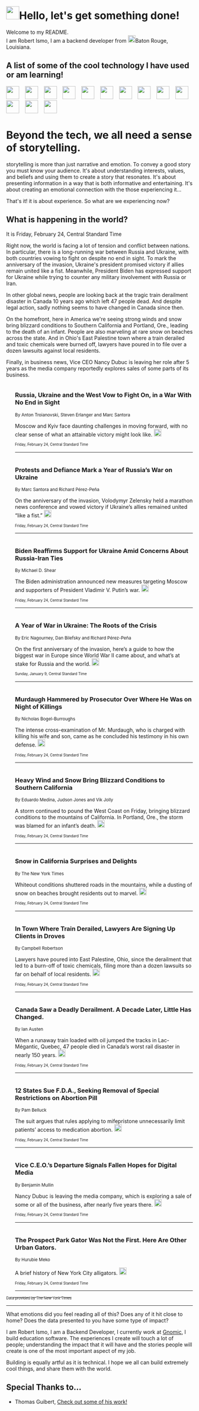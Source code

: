 <h1><img src="https://emojis.slackmojis.com/emojis/images/1643514375/3493/hot-coffee.gif?1643514375" width="35"/>Hello, let's get something done!</h1>

<p>Welcome to my README.<br/>
I am Robert Ismo, I am a backend developer from <img src="https://emojis.slackmojis.com/emojis/images/1638395689/50435/moulin_rouge.png?1638395689" width="20"/>Baton Rouge, Louisiana.</p>
<h2>A list of some of the cool technology I have used or am learning!</h2>
<p>
<img src="https://emojis.slackmojis.com/emojis/images/1643516091/21142/meow_bongotap.gif?1643516091" width="35" alt="">
<img src="https://img.shields.io/badge/Favorite%20Frontend%20Framework-SvelteKit-f83903" alt="">
<img src="https://img.shields.io/badge/Second%20Favorite-Vue-40b581" alt="">
<img src="https://img.shields.io/badge/Most%20Used%20Runtime-Nodejs-78b061" alt="">
<img src="https://emojis.slackmojis.com/emojis/images/1643517416/34482/fire.gif?1643517416" width="35" alt="">
<img src="https://img.shields.io/badge/Javascript%20But%20Better-Typescript-0078ca" alt="">
<img src="https://img.shields.io/badge/Favorite%20Language-Elixir-3e244d" alt="">
<img src="https://img.shields.io/badge/Containerize%20Everything-Docker-6ac9ef" alt="">
<img src="https://emojis.slackmojis.com/emojis/images/1643514596/5999/meow_party.gif?1643514596" width="35" alt="">
<img src="https://img.shields.io/badge/API%20Love%20Language-Graphql-de32a5" alt="">
<img src="https://img.shields.io/badge/Our%20Favorite%20Version%20Controller-Git-e94f33" alt="">
<img src="https://img.shields.io/badge/Favorite%20Database-Redis-d42d1d" alt="">
<img src="https://emojis.slackmojis.com/emojis/images/1643514559/5584/deployparrot.gif?1643514559" width="35" alt="">
<img src="https://img.shields.io/badge/Container%20Interstate-RabbitMQ-f66200" alt="">
<img src="https://img.shields.io/badge/Gotta%20Learn-Kubernetes-316adf" alt="">
<img src="https://img.shields.io/badge/Really%20Mature%20Now-WASM-654fef" alt="">
<img src="https://emojis.slackmojis.com/emojis/images/1666642497/61942/dance_vibe.gif?1666642497" width="35" alt="">
<img src="https://img.shields.io/badge/For%20My%20M1-ARM64-657d96" alt="">
<img src="https://img.shields.io/badge/Loving%20This%20So%20Much-TailwindCSS-17bcb5" alt="">
<img src="https://img.shields.io/badge/Cool%20Build%20Tool-Vite-f9cb24" alt="">
<img src="https://emojis.slackmojis.com/emojis/images/1669231376/62819/working-on-it.gif?1669231376" width="35" alt="">
<img src="https://img.shields.io/badge/Fun%20and%20Easy%20Database-MongoDB-5f8c49" alt="">
<img src="https://img.shields.io/badge/JS%20Life%20Support-NPM-c73737" alt="">
<img src="https://img.shields.io/badge/I%20Liked%20It-DynamoDB-0073b9" alt="">
<img src="https://emojis.slackmojis.com/emojis/images/1643514045/46/question.gif?1643514045" width="35" alt="">
<img src="https://img.shields.io/badge/cool-React-60d6f9" alt="">
<img src="https://img.shields.io/badge/Future%20Big%20Project-Lambda-f37e00" alt="">
<img src="https://img.shields.io/badge/NPM%20But%20Better-PNPM-f1aa07" alt="">
<img src="https://emojis.slackmojis.com/emojis/images/1643514943/9662/fbwow.gif?1643514943" width="35" alt="">
<img src="https://img.shields.io/badge/First%20Language-C-662079" alt="">
<img src="https://img.shields.io/badge/Where%20I%20Deploy%20Frontend-Vercel-000000" alt="">
<img src="https://img.shields.io/badge/Who%20Does%20not%20Want%20an%20App-Swift-f9492a" alt="">
<img src="https://emojis.slackmojis.com/emojis/images/1643514058/151/javascript.png?1643514058" width="35" alt="">
<img src="https://img.shields.io/badge/cool-Python-fbd542" alt="">
<img src="https://img.shields.io/badge/Favorite%20Something-Stripe-656cdc" alt="">
<img src="https://img.shields.io/badge/Of%20Course-HTML5-ed6327" alt="">
<img src="https://emojis.slackmojis.com/emojis/images/1660415405/60731/bomb.gif?1660415405" width="35" alt="">
<img src="https://img.shields.io/badge/hate-CSS-2964ec" alt="">
<img src="https://img.shields.io/badge/Learning-CircleCI-141215" alt="">
<img src="https://img.shields.io/badge/Learning-Rust-fbbb3b" alt="">
<img src="https://emojis.slackmojis.com/emojis/images/1660415397/60712/writing-hand.gif?1660415397" width="35" alt="">
<img src="https://img.shields.io/badge/Dev%20Browser%20of%20Choice-Firefox-cc4e26" alt="">
<img src="https://img.shields.io/badge/Recoverying%20From%20Windows-UNIX-1781e3" alt="">
<img src="https://img.shields.io/badge/LOVE-LogSeq-90c1c2" alt="">
<img src="https://emojis.slackmojis.com/emojis/images/1643514066/223/kirby.gif?1643514066" width="35" alt="">
<img src="https://img.shields.io/badge/Daily%20Driver-MacOS-e6e6e8" alt="">
<img src="https://img.shields.io/badge/Git%20Server-Github-000000" alt="">
<img src="https://img.shields.io/badge/enjoyable-EC2-f17428" alt="">
<img src="https://emojis.slackmojis.com/emojis/images/1643514239/2069/excited.gif?1643514239" width="35" alt="">
</p>
<h1>Beyond the tech, we all need a sense of storytelling.</h1>
<p>storytelling is more than just narrative and emotion. To convey a good story you must know your audience. It's about understanding interests, values, and beliefs and using them to create a story that resonates. It's about presenting information in a way that is both informative and entertaining. It's about creating an emotional connection with the those experiencing it...</p>
<p>That's it! it is about experience. So what are we experiencing now?</p>
<h2>What is happening in the world?</h2>
<p>It is Friday, February 24, Central Standard Time</p>
<p>
Right now, the world is facing a lot of tension and conflict between nations. In particular, there is a long-running war between Russia and Ukraine, with both countries vowing to fight on despite no end in sight. To mark the anniversary of the invasion, Ukraine&#39;s president promised victory if allies remain united like a fist. Meanwhile, President Biden has expressed support for Ukraine while trying to counter any military involvement with Russia or Iran. 

In other global news, people are looking back at the tragic train derailment disaster in Canada 10 years ago which left 47 people dead. And despite legal action, sadly nothing seems to have changed in Canada since then. 

On the homefront, here in America we&#39;re seeing strong winds and snow bring blizzard conditions to Southern California and Portland, Ore., leading to the death of an infant. People are also marveling at rare snow on beaches across the state. And in Ohio&#39;s East Palestine town where a train derailed and toxic chemicals were burned off, lawyers have poured in to file over a dozen lawsuits against local residents. 

Finally, in business news, Vice CEO Nancy Dubuc is leaving her role after 5 years as the media company reportedly explores sales of some parts of its business.</p>
<ol>
<img src="https://img.shields.io/badge/-world-blue" alt="">
<h3>Russia, Ukraine and the West Vow to Fight On, in a War With No End in Sight</h3>
<sub>By Anton Troianovski, Steven Erlanger and Marc Santora</sub>
<p>Moscow and Kyiv face daunting challenges in moving forward, with no clear sense of what an attainable victory might look like.  <a href="https://nyti.ms/3IRm0ts"><img src="https://developer.nytimes.com/files/poweredby_nytimes_30b.png?v=1583354208352" height="20"></a></p>
<sub><sub>Friday, February 24, Central Standard Time</sub></sub>
<hr/>
<img src="https://img.shields.io/badge/-world-blue" alt="">
<h3>Protests and Defiance Mark a Year of Russia’s War on Ukraine</h3>
<sub>By Marc Santora and Richard Pérez-Peña</sub>
<p>On the anniversary of the invasion, Volodymyr Zelensky held a marathon news conference and vowed victory if Ukraine’s allies remained united “like a fist.”  <a href="https://nyti.ms/3xRewjW"><img src="https://developer.nytimes.com/files/poweredby_nytimes_30b.png?v=1583354208352" height="20"></a></p>
<sub><sub>Friday, February 24, Central Standard Time</sub></sub>
<hr/>
<img src="https://img.shields.io/badge/-us-blue" alt="">
<h3>Biden Reaffirms Support for Ukraine Amid Concerns About Russia-Iran Ties</h3>
<sub>By Michael D. Shear</sub>
<p>The Biden administration announced new measures targeting Moscow and supporters of President Vladimir V. Putin’s war.  <a href="https://nyti.ms/3xU3PgF"><img src="https://developer.nytimes.com/files/poweredby_nytimes_30b.png?v=1583354208352" height="20"></a></p>
<sub><sub>Friday, February 24, Central Standard Time</sub></sub>
<hr/>
<img src="https://img.shields.io/badge/-world-blue" alt="">
<h3>A Year of War in Ukraine: The Roots of the Crisis</h3>
<sub>By Eric Nagourney, Dan Bilefsky and Richard Pérez-Peña</sub>
<p>On the first anniversary of the invasion, here’s a guide to how the biggest war in Europe since World War II came about, and what’s at stake for Russia and the world.  <a href="https://nyti.ms/3KEHhWk"><img src="https://developer.nytimes.com/files/poweredby_nytimes_30b.png?v=1583354208352" height="20"></a></p>
<sub><sub>Sunday, January 9, Central Standard Time</sub></sub>
<hr/>
<img src="https://img.shields.io/badge/-us-blue" alt="">
<h3>Murdaugh Hammered by Prosecutor Over Where He Was on Night of Killings</h3>
<sub>By Nicholas Bogel-Burroughs</sub>
<p>The intense cross-examination of Mr. Murdaugh, who is charged with killing his wife and son, came as he concluded his testimony in his own defense.  <a href="https://nyti.ms/3xSSgGm"><img src="https://developer.nytimes.com/files/poweredby_nytimes_30b.png?v=1583354208352" height="20"></a></p>
<sub><sub>Friday, February 24, Central Standard Time</sub></sub>
<hr/>
<img src="https://img.shields.io/badge/-us-blue" alt="">
<h3>Heavy Wind and Snow Bring Blizzard Conditions to Southern California</h3>
<sub>By Eduardo Medina, Judson Jones and Vik Jolly</sub>
<p>A storm continued to pound the West Coast on Friday, bringing blizzard conditions to the mountains of California. In Portland, Ore., the storm was blamed for an infant’s death.  <a href="https://nyti.ms/3XYCkwQ"><img src="https://developer.nytimes.com/files/poweredby_nytimes_30b.png?v=1583354208352" height="20"></a></p>
<sub><sub>Friday, February 24, Central Standard Time</sub></sub>
<hr/>
<img src="https://img.shields.io/badge/-us-blue" alt="">
<h3>Snow in California Surprises and Delights</h3>
<sub>By The New York Times</sub>
<p>Whiteout conditions shuttered roads in the mountains, while a dusting of snow on beaches brought residents out to marvel.  <a href="https://nyti.ms/3EwypAr"><img src="https://developer.nytimes.com/files/poweredby_nytimes_30b.png?v=1583354208352" height="20"></a></p>
<sub><sub>Friday, February 24, Central Standard Time</sub></sub>
<hr/>
<img src="https://img.shields.io/badge/-us-blue" alt="">
<h3>In Town Where Train Derailed, Lawyers Are Signing Up Clients in Droves</h3>
<sub>By Campbell Robertson</sub>
<p>Lawyers have poured into East Palestine, Ohio, since the derailment that led to a burn-off of toxic chemicals, filing more than a dozen lawsuits so far on behalf of local residents.  <a href="https://nyti.ms/3Y4KfbX"><img src="https://developer.nytimes.com/files/poweredby_nytimes_30b.png?v=1583354208352" height="20"></a></p>
<sub><sub>Friday, February 24, Central Standard Time</sub></sub>
<hr/>
<img src="https://img.shields.io/badge/-world-blue" alt="">
<h3>Canada Saw a Deadly Derailment. A Decade Later, Little Has Changed.</h3>
<sub>By Ian Austen</sub>
<p>When a runaway train loaded with oil jumped the tracks in Lac-Mégantic, Quebec, 47 people died in Canada’s worst rail disaster in nearly 150 years.  <a href="https://nyti.ms/3IRlcos"><img src="https://developer.nytimes.com/files/poweredby_nytimes_30b.png?v=1583354208352" height="20"></a></p>
<sub><sub>Friday, February 24, Central Standard Time</sub></sub>
<hr/>
<img src="https://img.shields.io/badge/-health-blue" alt="">
<h3>12 States Sue F.D.A., Seeking Removal of Special Restrictions on Abortion Pill</h3>
<sub>By Pam Belluck</sub>
<p>The suit argues that rules applying to mifepristone unnecessarily limit patients’ access to medication abortion.  <a href="https://nyti.ms/3m32aCS"><img src="https://developer.nytimes.com/files/poweredby_nytimes_30b.png?v=1583354208352" height="20"></a></p>
<sub><sub>Friday, February 24, Central Standard Time</sub></sub>
<hr/>
<img src="https://img.shields.io/badge/-business-blue" alt="">
<h3>Vice C.E.O.’s Departure Signals Fallen Hopes for Digital Media</h3>
<sub>By Benjamin Mullin</sub>
<p>Nancy Dubuc is leaving the media company, which is exploring a sale of some or all of the business, after nearly five years there.  <a href="https://nyti.ms/3IpFvrT"><img src="https://developer.nytimes.com/files/poweredby_nytimes_30b.png?v=1583354208352" height="20"></a></p>
<sub><sub>Friday, February 24, Central Standard Time</sub></sub>
<hr/>
<img src="https://img.shields.io/badge/-nyregion-blue" alt="">
<h3>The Prospect Park Gator Was Not the First. Here Are Other Urban Gators.</h3>
<sub>By Hurubie Meko</sub>
<p>A brief history of New York City alligators.  <a href="https://nyti.ms/41joVmd"><img src="https://developer.nytimes.com/files/poweredby_nytimes_30b.png?v=1583354208352" height="20"></a></p>
<sub><sub>Friday, February 24, Central Standard Time</sub></sub>
<hr/>
</ol>
<a href="https://developer.nytimes.com"><sub><sub>Data provided by The New York Times</sub></sub></a>
<hr/>
<p>What emotions did you feel reading all of this? Does any of it hit close to home? Does the data presented to you have some type of impact?</p>
<p>I am Robert Ismo, I am a Backend Developer, I currently work at <a href="https://gnomic.education/">Gnomic</a>, I build education software. The experiences I create will touch a lot of people; understanding the impact that it will have and the stories people will create is one of the most important aspect of my job.</p>
<p>Building is equally artful as it is technical. I hope we all can build extremely cool things, and share them with the world.</p>
<h2>Special Thanks to...</h2>
<ul>
<li>Thomas Guibert, <a href="https://github.com/thmsgbrt/thmsgbrt">Check out some of his work!</a></li>
</ul>